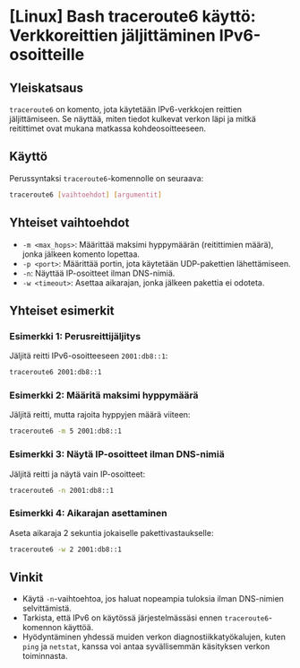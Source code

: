 # [Linux] Bash traceroute6 käyttö: Verkkoreittien jäljittäminen IPv6-osoitteille

## Yleiskatsaus
`traceroute6` on komento, jota käytetään IPv6-verkkojen reittien jäljittämiseen. Se näyttää, miten tiedot kulkevat verkon läpi ja mitkä reitittimet ovat mukana matkassa kohdeosoitteeseen.

## Käyttö
Perussyntaksi `traceroute6`-komennolle on seuraava:

```bash
traceroute6 [vaihtoehdot] [argumentit]
```

## Yhteiset vaihtoehdot
- `-m <max_hops>`: Määrittää maksimi hyppymäärän (reitittimien määrä), jonka jälkeen komento lopettaa.
- `-p <port>`: Määrittää portin, jota käytetään UDP-pakettien lähettämiseen.
- `-n`: Näyttää IP-osoitteet ilman DNS-nimiä.
- `-w <timeout>`: Asettaa aikarajan, jonka jälkeen pakettia ei odoteta.

## Yhteiset esimerkit
### Esimerkki 1: Perusreittijäljitys
Jäljitä reitti IPv6-osoitteeseen `2001:db8::1`:

```bash
traceroute6 2001:db8::1
```

### Esimerkki 2: Määritä maksimi hyppymäärä
Jäljitä reitti, mutta rajoita hyppyjen määrä viiteen:

```bash
traceroute6 -m 5 2001:db8::1
```

### Esimerkki 3: Näytä IP-osoitteet ilman DNS-nimiä
Jäljitä reitti ja näytä vain IP-osoitteet:

```bash
traceroute6 -n 2001:db8::1
```

### Esimerkki 4: Aikarajan asettaminen
Aseta aikaraja 2 sekuntia jokaiselle pakettivastaukselle:

```bash
traceroute6 -w 2 2001:db8::1
```

## Vinkit
- Käytä `-n`-vaihtoehtoa, jos haluat nopeampia tuloksia ilman DNS-nimien selvittämistä.
- Tarkista, että IPv6 on käytössä järjestelmässäsi ennen `traceroute6`-komennon käyttöä.
- Hyödyntäminen yhdessä muiden verkon diagnostiikkatyökalujen, kuten `ping` ja `netstat`, kanssa voi antaa syvällisemmän käsityksen verkon toiminnasta.